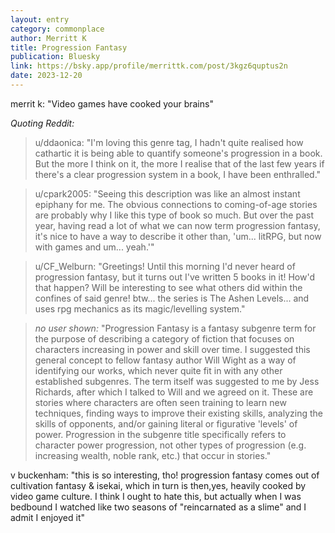 ```yaml
---
layout: entry
category: commonplace
author: Merritt K
title: Progression Fantasy
publication: Bluesky
link: https://bsky.app/profile/merrittk.com/post/3kgz6quptus2n
date: 2023-12-20
---
```


merrit k: "Video games have cooked your brains"

*Quoting Reddit:*

> u/ddaonica: "I'm loving this genre tag, I hadn't quite realised how cathartic it is being able to quantify someone's progression in a book. But the more I think on it, the more I realise that of the last few years if there's a clear progression system in a book, I have been enthralled."

> u/cpark2005: "Seeing this description was like an almost instant epiphany for me. The obvious connections to coming-of-age stories are probably why I like this type of book so much. But over the past year, having read a lot of what we can now term progression fantasy, it's nice to have a way to describe it other than, 'um... litRPG, but now with games and um... yeah.'"

> u/CF_Welburn: "Greetings! Until this morning I'd never heard of progression fantasy, but it turns out I've written 5 books in it! How'd that happen? Will be interesting to see what others did within the confines of said genre! btw... the series is The Ashen Levels... and uses rpg mechanics as its magic/levelling system."

> *no user shown:* "Progression Fantasy is a fantasy subgenre term for the purpose of describing a category of fiction that focuses on characters increasing in power and skill over time. I suggested this general concept to fellow fantasy author Will Wight as a way of identifying our works, which never quite fit in with any other established subgenres. The term itself was suggested to me by Jess Richards, after which I talked to Will and we agreed on it. These are stories where characters are often seen training to learn new techniques, finding ways to improve their existing skills, analyzing the skills of opponents, and/or gaining literal or figurative 'levels' of power. Progression in the subgenre title specifically refers to character power progression, not other types of progression (e.g. increasing wealth, noble rank, etc.) that occur in stories."

v buckenham: "this is so interesting, tho! progression fantasy comes out of cultivation fantasy & isekai, which in turn is then,yes, heavily cooked by video game culture. I think I ought to hate this, but actually when I was bedbound I watched like two seasons of "reincarnated as a slime" and I admit I enjoyed it"

